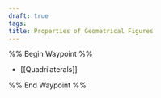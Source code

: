 ```yaml
---
draft: true
tags: 
title: Properties of Geometrical Figures
---
```


%% Begin Waypoint %%

- [[Quadrilaterals]]

%% End Waypoint %%
